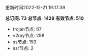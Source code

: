 更新时间2022-12-21 19:17:39

**总订阅: 73**
**总节点: 1428**
**有效节点: 510**
- trojan节点: 67
- v2ray节点: 288
- ss节点: 153
- ssr节点: 2
